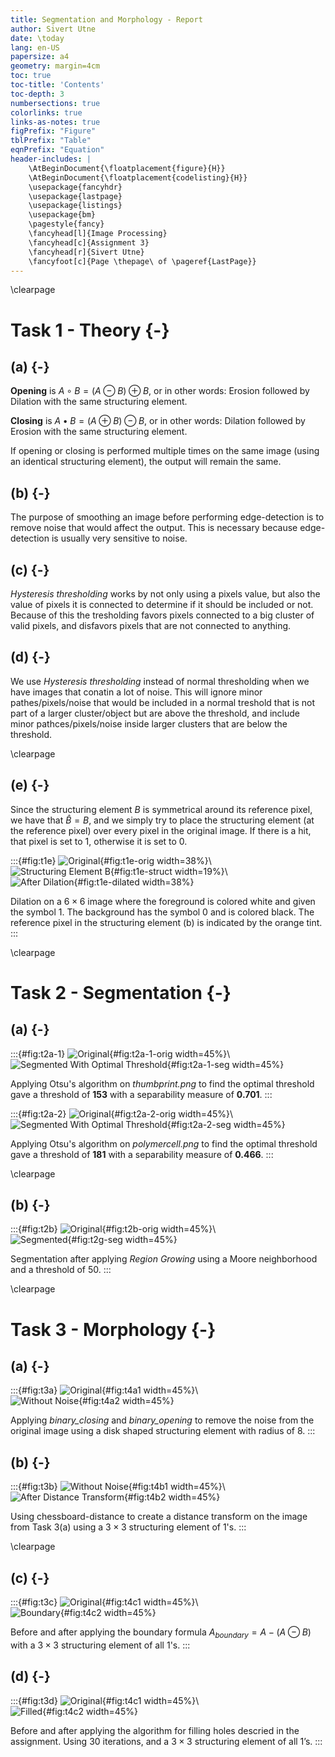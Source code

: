 ```yaml
---
title: Segmentation and Morphology - Report
author: Sivert Utne
date: \today
lang: en-US
papersize: a4
geometry: margin=4cm
toc: true
toc-title: 'Contents'
toc-depth: 3
numbersections: true
colorlinks: true
links-as-notes: true
figPrefix: "Figure"
tblPrefix: "Table"
eqnPrefix: "Equation"
header-includes: |
    \AtBeginDocument{\floatplacement{figure}{H}}
    \AtBeginDocument{\floatplacement{codelisting}{H}}
    \usepackage{fancyhdr}
    \usepackage{lastpage}
    \usepackage{listings}
    \usepackage{bm}
    \pagestyle{fancy}
    \fancyhead[l]{Image Processing}
    \fancyhead[c]{Assignment 3}
    \fancyhead[r]{Sivert Utne}
    \fancyfoot[c]{Page \thepage\ of \pageref{LastPage}}
---
```




\clearpage
# Task 1 - Theory {-}
## (a) {-}

**Opening** is $A\circ B=(A\ominus B)\oplus B$, or in other words: Erosion followed by Dilation with the same structuring element.

**Closing** is $A\bullet B=(A\oplus B)\ominus B$, or in other words: Dilation followed by Erosion with the same structuring element.

If opening or closing is performed multiple times on the same image (using an identical structuring element), the output will remain the same.

## (b) {-}

The purpose of smoothing an image before performing edge-detection is to remove noise that would affect the output. This is necessary because edge-detection is usually very sensitive to noise.

## (c) {-}

*Hysteresis thresholding* works by not only using a pixels value, but also the value of pixels it is connected to determine if it should be included or not. Because of this the tresholding favors pixels connected to a big cluster of valid pixels, and disfavors pixels that are not connected to anything.

## (d) {-}

We use *Hysteresis thresholding* instead of normal thresholding when we have images that conatin a lot of noise. This will ignore minor pathes/pixels/noise that would be included in a normal treshold that is not part of a larger cluster/object but are above the threshold, and include minor pathces/pixels/noise inside larger clusters that are below the threshold.

\clearpage
## (e) {-}

Since the structuring element $B$ is symmetrical around its reference pixel, we have that $\hat{B}=B$, and we simply try to place the structuring element (at the reference pixel) over every pixel in the original image. If there is a hit, that pixel is set to 1, otherwise it is set to 0.

:::{#fig:t1e}
![Original](images/t1e-original.png){#fig:t1e-orig width=38%}\  
![Structuring Element $B$](images/t1e-struct.png){#fig:t1e-struct width=19%}\  
![After Dilation](images/t1e-after.png){#fig:t1e-dilated width=38%}

Dilation on a $6\times6$ image where the foreground is colored white and given the symbol 1. The background has the symbol 0 and is colored black. The reference pixel in the structuring element (b) is indicated by the orange tint.
:::

\clearpage
# Task 2 - Segmentation {-}
## (a) {-}

:::{#fig:t2a-1}
![Original](../src/images/input/thumbprint.png){#fig:t2a-1-orig width=45%}\  
![Segmented With Optimal Threshold](../src/images/output/task2a-thumbprint.png){#fig:t2a-1-seg width=45%}

Applying Otsu's algorithm on *thumbprint.png* to find the optimal threshold gave a threshold of **153** with a separability measure of **0.701**.
:::

:::{#fig:t2a-2}
![Original](../src/images/input/polymercell.png){#fig:t2a-2-orig width=45%}\  
![Segmented With Optimal Threshold](../src/images/output/task2a-polymercell.png){#fig:t2a-2-seg width=45%}

Applying Otsu's algorithm on *polymercell.png* to find the optimal threshold gave a threshold of **181** with a separability measure of **0.466**.
:::

\clearpage
## (b) {-}

:::{#fig:t2b}
![Original](../src/images/input/defective-weld.png){#fig:t2b-orig width=45%}\  
![Segmented](../src/images/output/task2b.png){#fig:t2g-seg width=45%}

Segmentation after applying *Region Growing* using a Moore neighborhood and a threshold of 50.
:::

\clearpage
# Task 3 - Morphology {-}
## (a) {-}

:::{#fig:t3a}
![Original](../src/images/input/noisy.png){#fig:t4a1 width=45%}\  
![Without Noise](../src/images/output/task3a.png){#fig:t4a2 width=45%}

Applying *binary_closing* and *binary_opening* to remove the noise from the original image using a disk shaped structuring element with radius of 8.
:::

## (b) {-}

:::{#fig:t3b}
![Without Noise](../src/images/output/task3a.png){#fig:t4b1 width=45%}\  
![After Distance Transform](../src/images/output/task3b.png){#fig:t4b2 width=45%}

Using chessboard-distance to create a distance transform on the image from Task 3(a) using a $3\times3$ structuring element of 1's.
:::

\clearpage
## (c) {-}

:::{#fig:t3c}
![Original](../src/images/input/lincoln.png){#fig:t4c1 width=45%}\  
![Boundary](../src/images/output/task3c.png){#fig:t4c2 width=45%}

Before and after applying the boundary formula $A_{boundary} = A - (A \ominus B)$ with a $3\times3$ structuring element of all 1's.
:::

## (d) {-}

:::{#fig:t3d}
![Original](../src/images/input/balls-with-reflections.png){#fig:t4c1 width=45%}\  
![Filled](../src/images/output/task3d.png){#fig:t4c2 width=45%}

Before and after applying the algorithm for filling holes descried in the assignment. Using 30 iterations, and a $3\times3$ structuring element of all 1’s.
:::

